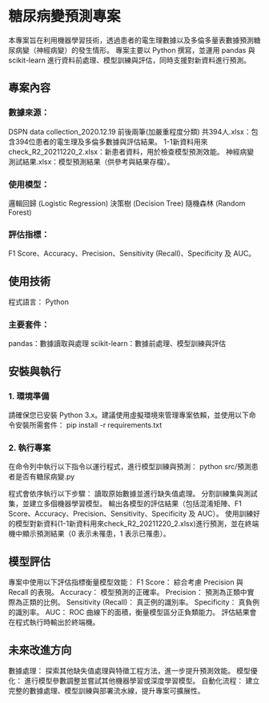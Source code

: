 # 糖尿病變預測專案
本專案旨在利用機器學習技術，透過患者的電生理數據以及多倫多量表數據預測糖尿病變（神經病變）的發生情形。
專案主要以 Python 撰寫，並運用 pandas 與 scikit-learn 進行資料前處理、模型訓練與評估，同時支援對新資料進行預測。

## 專案內容
### 數據來源：
DSPN data collection_2020.12.19 前後兩筆(加嚴重程度分類) 共394人.xlsx：包含394位患者的電生理及多倫多數據與評估結果。
1-1新資料用來check_R2_20211220_2.xlsx：新患者資料，用於檢查模型預測效能。
神經病變測試結果.xlsx：模型預測結果（供參考與結果存檔）。

### 使用模型：
邏輯回歸 (Logistic Regression)
決策樹 (Decision Tree)
隨機森林 (Random Forest)

### 評估指標：
F1 Score、Accuracy、Precision、Sensitivity (Recall)、Specificity 及 AUC。

## 使用技術
程式語言： Python

### 主要套件：
pandas：數據讀取與處理
scikit-learn：數據前處理、模型訓練與評估



## 安裝與執行
### 1. 環境準備
請確保您已安裝 Python 3.x。建議使用虛擬環境來管理專案依賴，並使用以下命令安裝所需套件：
pip install -r requirements.txt

### 2. 執行專案
在命令列中執行以下指令以運行程式，進行模型訓練與預測：
python src/預測患者是否有糖尿病變.py

程式會依序執行以下步驟：
讀取原始數據並進行缺失值處理。
分割訓練集與測試集，並建立多個機器學習模型。
輸出各模型的評估結果（包括混淆矩陣、F1 Score、Accuracy、Precision、Sensitivity、Specificity 及 AUC）。
使用訓練好的模型對新資料(1-1新資料用來check_R2_20211220_2.xlsx)進行預測，並在終端機中顯示預測結果（0 表示未罹患，1 表示已罹患）。

## 模型評估
專案中使用以下評估指標衡量模型效能：
F1 Score： 綜合考慮 Precision 與 Recall 的表現。
Accuracy： 模型預測的正確率。
Precision： 預測為正類中實際為正類的比例。
Sensitivity (Recall)： 真正例的識別率。
Specificity： 真負例的識別率。
AUC： ROC 曲線下的面積，衡量模型區分正負類能力。
評估結果會在程式執行時輸出於終端機。

## 未來改進方向
數據處理： 探索其他缺失值處理與特徵工程方法，進一步提升預測效能。
模型優化： 進行模型參數調整並嘗試其他機器學習或深度學習模型。
自動化流程： 建立完整的數據處理、模型訓練與部署流水線，提升專案可擴展性。
